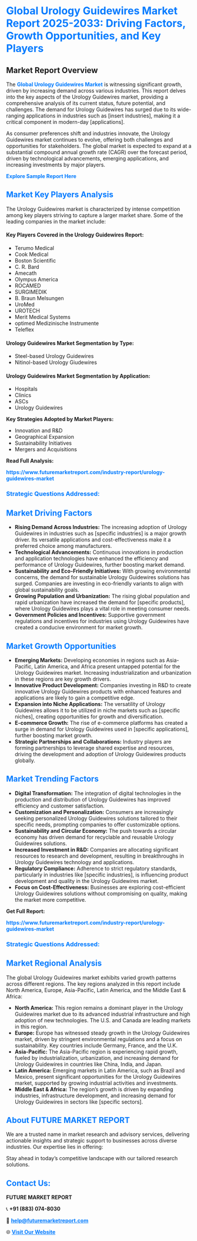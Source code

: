 <h1 style="color: #007BFF;">Global Urology Guidewires Market Report 2025-2033: Driving Factors, Growth Opportunities, and Key Players</h1>

<section id="overview">
<h2>Market Report Overview</h2>
<p>The <a href="https://www.futuremarketreport.com/industry-report/urology-guidewires-market" style="color: #007BFF; text-decoration: none;"><strong>Global Urology Guidewires Market</strong></a> is witnessing significant growth, driven by increasing demand across various industries. This report delves into the key aspects of the Urology Guidewires market, providing a comprehensive analysis of its current status, future potential, and challenges. The demand for Urology Guidewires has surged due to its wide-ranging applications in industries such as [insert industries], making it a critical component in modern-day [applications].</p>
<p>As consumer preferences shift and industries innovate, the Urology Guidewires market continues to evolve, offering both challenges and opportunities for stakeholders. The global market is expected to expand at a substantial compound annual growth rate (CAGR) over the forecast period, driven by technological advancements, emerging applications, and increasing investments by major players.</p>
</section>

<section id="overview">
<p><a href="https://www.futuremarketreport.com/request-sample/reportId=120107" style="color: #007BFF; text-decoration: none;"><strong>Explore Sample Report Here</strong></a></p>
</section>

<section id="key-players">
<h2 style="color: #007BFF;">Market Key Players Analysis</h2>
<p>The Urology Guidewires market is characterized by intense competition among key players striving to capture a larger market share. Some of the leading companies in the market include:</p>
<h4>Key Players Covered in the Urology Guidewires Report:</h4>
<ul><li>Terumo Medical</li><li>Cook Medical</li><li>Boston Scientific</li><li>C. R. Bard</li><li>Amecath</li><li>Olympus America</li><li>ROCAMED</li><li>SURGIMEDIK</li><li>B. Braun Melsungen</li><li>UroMed</li><li>UROTECH</li><li>Merit Medical Systems</li><li>optimed Medizinische Instrumente</li><li>Teleflex</li></ul>
<h4>Urology Guidewires Market Segmentation by Type:</h4>
<ul><li>Steel-based Urology Guidewires</li><li>Nitinol-based Urology Giudewires</li></ul>

<h4>Urology Guidewires Market Segmentation by Application:</h4>
<ul><li>Hospitals</li><li>Clinics</li><li>ASCs</li><li>Urology Guidewires</li></ul>
<p><strong>Key Strategies Adopted by Market Players:</strong></p>
<ul>
<li>Innovation and R&D</li>
<li>Geographical Expansion</li>
<li>Sustainability Initiatives</li>
<li>Mergers and Acquisitions</li>
</ul>
</section>

<section>
<p><strong>Read Full Analysis: </strong></p><a href="https://www.futuremarketreport.com/industry-report/urology-guidewires-market" style="color: #007BFF; text-decoration: none;"><strong>https://www.futuremarketreport.com/industry-report/urology-guidewires-market</strong></a>
<h3 style="color: #007BFF;">Strategic Questions Addressed:</h3>
</section>

<section id="driving-factors">
<h2 style="color: #007BFF;">Market Driving Factors</h2>
<ul>
<li><strong>Rising Demand Across Industries:</strong> The increasing adoption of Urology Guidewires in industries such as [specific industries] is a major growth driver. Its versatile applications and cost-effectiveness make it a preferred choice among manufacturers.</li>
<li><strong>Technological Advancements:</strong> Continuous innovations in production and application technologies have enhanced the efficiency and performance of Urology Guidewires, further boosting market demand.</li>
<li><strong>Sustainability and Eco-Friendly Initiatives:</strong> With growing environmental concerns, the demand for sustainable Urology Guidewires solutions has surged. Companies are investing in eco-friendly variants to align with global sustainability goals.</li>
<li><strong>Growing Population and Urbanization:</strong> The rising global population and rapid urbanization have increased the demand for [specific products], where Urology Guidewires plays a vital role in meeting consumer needs.</li>
<li><strong>Government Policies and Incentives:</strong> Supportive government regulations and incentives for industries using Urology Guidewires have created a conducive environment for market growth.</li>
</ul>
</section>

<section id="growth-opportunities">
<h2 style="color: #007BFF;">Market Growth Opportunities</h2>
<ul>
<li><strong>Emerging Markets:</strong> Developing economies in regions such as Asia-Pacific, Latin America, and Africa present untapped potential for the Urology Guidewires market. Increasing industrialization and urbanization in these regions are key growth drivers.</li>
<li><strong>Innovative Product Development:</strong> Companies investing in R&D to create innovative Urology Guidewires products with enhanced features and applications are likely to gain a competitive edge.</li>
<li><strong>Expansion into Niche Applications:</strong> The versatility of Urology Guidewires allows it to be utilized in niche markets such as [specific niches], creating opportunities for growth and diversification.</li>
<li><strong>E-commerce Growth:</strong> The rise of e-commerce platforms has created a surge in demand for Urology Guidewires used in [specific applications], further boosting market growth.</li>
<li><strong>Strategic Partnerships and Collaborations:</strong> Industry players are forming partnerships to leverage shared expertise and resources, driving the development and adoption of Urology Guidewires products globally.</li>
</ul>
</section>

<section id="trending-factors">
<h2 style="color: #007BFF;">Market Trending Factors</h2>
<ul>
<li><strong>Digital Transformation:</strong> The integration of digital technologies in the production and distribution of Urology Guidewires has improved efficiency and customer satisfaction.</li>
<li><strong>Customization and Personalization:</strong> Consumers are increasingly seeking personalized Urology Guidewires solutions tailored to their specific needs, prompting companies to offer customizable options.</li>
<li><strong>Sustainability and Circular Economy:</strong> The push towards a circular economy has driven demand for recyclable and reusable Urology Guidewires solutions.</li>
<li><strong>Increased Investment in R&D:</strong> Companies are allocating significant resources to research and development, resulting in breakthroughs in Urology Guidewires technology and applications.</li>
<li><strong>Regulatory Compliance:</strong> Adherence to strict regulatory standards, particularly in industries like [specific industries], is influencing product development and quality in the Urology Guidewires market.</li>
<li><strong>Focus on Cost-Effectiveness:</strong> Businesses are exploring cost-efficient Urology Guidewires solutions without compromising on quality, making the market more competitive.</li>
</ul>
</section>

<section>
<p><strong>Get Full Report: </strong></p><a href="https://www.futuremarketreport.com/industry-report/urology-guidewires-market" style="color: #007BFF; text-decoration: none;"><strong>https://www.futuremarketreport.com/industry-report/urology-guidewires-market</strong></a>
<h3 style="color: #007BFF;">Strategic Questions Addressed:</h3>
</section>


<section id="regional-analysis">
<h2 style="color: #007BFF;">Market Regional Analysis</h2>
<p>The global Urology Guidewires market exhibits varied growth patterns across different regions. The key regions analyzed in this report include North America, Europe, Asia-Pacific, Latin America, and the Middle East & Africa:</p>
<ul>
<li><strong>North America:</strong> This region remains a dominant player in the Urology Guidewires market due to its advanced industrial infrastructure and high adoption of new technologies. The U.S. and Canada are leading markets in this region.</li>
<li><strong>Europe:</strong> Europe has witnessed steady growth in the Urology Guidewires market, driven by stringent environmental regulations and a focus on sustainability. Key countries include Germany, France, and the U.K.</li>
<li><strong>Asia-Pacific:</strong> The Asia-Pacific region is experiencing rapid growth, fueled by industrialization, urbanization, and increasing demand for Urology Guidewires in countries like China, India, and Japan.</li>
<li><strong>Latin America:</strong> Emerging markets in Latin America, such as Brazil and Mexico, present significant opportunities for the Urology Guidewires market, supported by growing industrial activities and investments.</li>
<li><strong>Middle East & Africa:</strong> The region’s growth is driven by expanding industries, infrastructure development, and increasing demand for Urology Guidewires in sectors like [specific sectors].</li>
</ul>
</section>

<footer>
<h2 style="color: #007BFF;">About FUTURE MARKET REPORT</h2>
<p>We are a trusted name in market research and advisory services, delivering actionable insights and strategic support to businesses across diverse industries. Our expertise lies in offering:</p>

<p>Stay ahead in today’s competitive landscape with our tailored research solutions.</p>

<h2 style="color: #007BFF;">Contact Us:</h2>
<p><strong>FUTURE MARKET REPORT</strong></p>
<p>📞 <strong>+91 (883) 074-8030</strong></p>
<p>📧 <strong><a href="mailto:help@futuremarketreport.com" style="color: #007BFF;">help@futuremarketreport.com</a></strong></p>
<p>🌐 <strong><a href="https://www.futuremarketreport.com/" style="color: #007BFF;">Visit Our Website</a></strong></p>
</footer>